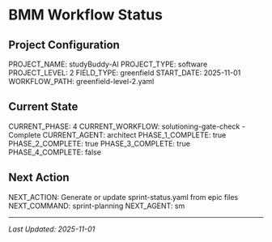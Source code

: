# BMM Workflow Status

## Project Configuration

PROJECT_NAME: studyBuddy-AI
PROJECT_TYPE: software
PROJECT_LEVEL: 2
FIELD_TYPE: greenfield
START_DATE: 2025-11-01
WORKFLOW_PATH: greenfield-level-2.yaml

## Current State

CURRENT_PHASE: 4
CURRENT_WORKFLOW: solutioning-gate-check - Complete
CURRENT_AGENT: architect
PHASE_1_COMPLETE: true
PHASE_2_COMPLETE: true
PHASE_3_COMPLETE: true
PHASE_4_COMPLETE: false

## Next Action

NEXT_ACTION: Generate or update sprint-status.yaml from epic files
NEXT_COMMAND: sprint-planning
NEXT_AGENT: sm

---

_Last Updated: 2025-11-01_
